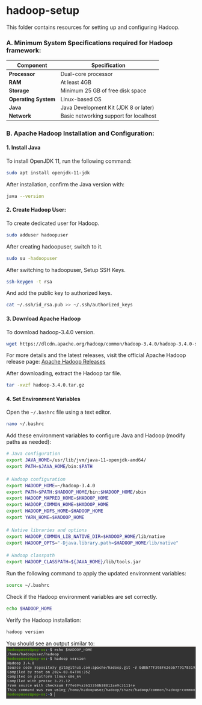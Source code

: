 # hadoop-setup
This folder contains resources for setting up and configuring Hadoop.


### A. Minimum System Specifications required for Hadoop framework:

| Component         | Specification                     |
|-------------------|-----------------------------------|
| **Processor**     | Dual-core processor              |
| **RAM**           | At least 4GB                    |
| **Storage**       | Minimum 25 GB of free disk space |
| **Operating System** | Linux-based OS                 |
| **Java**          | Java Development Kit (JDK 8 or later) |
| **Network**       | Basic networking support for localhost |


### B. Apache Hadoop Installation and Configuration:

#### 1. Install Java
To install OpenJDK 11, run the following command:
```bash
sudo apt install openjdk-11-jdk
```

After installation, confirm the Java version with:
```bash
java --version
```

#### 2. Create Hadoop User:
To create dedicated user for Hadoop.
```bash
sudo adduser hadoopuser
```
After creating hadoopuser, switch to it.
```bash 
sudo su -hadoopuser
```
After switching to hadoopuser, Setup SSH Keys.
```bash
ssh-keygen -t rsa
```
And add the public key to authorized keys.
```bash
cat ~/.ssh/id_rsa.pub >> ~/.ssh/authorized_keys
```

#### 3. Download Apache Hadoop
To download hadoop-3.4.0 version.
```bash
wget https://dlcdn.apache.org/hadoop/common/hadoop-3.4.0/hadoop-3.4.0-src.tar.gz
```
For more details and the latest releases, visit the official Apache Hadoop release page:
[Apache Hadoop Releases](https://hadoop.apache.org/releases.html)

After downloading, extract the Hadoop tar file.
```bash
tar -xvzf hadoop-3.4.0.tar.gz
```
#### 4. Set Environment Variables
Open the ```~/.bashrc``` file using a text editor.
```bash
nano ~/.bashrc
```
Add these environment variables to configure Java and Hadoop (modify paths as needed):
```bash
# Java configuration
export JAVA_HOME=/usr/lib/jvm/java-11-openjdk-amd64/
export PATH=$JAVA_HOME/bin:$PATH

# Hadoop configuration
export HADOOP_HOME=~/hadoop-3.4.0
export PATH=$PATH:$HADOOP_HOME/bin:$HADOOP_HOME/sbin
export HADOOP_MAPRED_HOME=$HADOOP_HOME
export HADOOP_COMMON_HOME=$HADOOP_HOME
export HADOOP_HDFS_HOME=$HADOOP_HOME
export YARN_HOME=$HADOOP_HOME

# Native libraries and options
export HADOOP_COMMON_LIB_NATIVE_DIR=$HADOOP_HOME/lib/native
export HADOOP_OPTS="-Djava.library.path=$HADOOP_HOME/lib/native"

# Hadoop classpath
export HADOOP_CLASSPATH=${JAVA_HOME}/lib/tools.jar
```
Run the following command to apply the updated environment variables:
```bash
source ~/.bashrc
```
Check if the Hadoop environment variables are set correctly.
```bash
echo $HADOOP_HOME
```
Verify the Hadoop installation:

```bash
hadoop version
```
You should see an output similar to:
![Hadoop version output](ss1.png)


